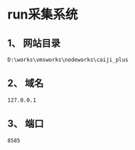 # run采集系统
## 1、 网站目录
```
D:\works\vmsworks\nodeworks\caiji_plus
```
## 2、 域名
```
127.0.0.1
```
## 3、 端口
```
8585
```


